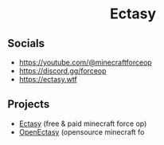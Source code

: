 <h1 align="center">Ectasy</h1>

## Socials
- https://youtube.com/@minecraftforceop
- https://discord.gg/forceop
- https://ectasy.wtf

## Projects
- <a href="https://ectasy.wtf">Ectasy</a> (free & paid minecraft force op)
- <a href="https://github.com/Body-Alhoha/OpenEctasy">OpenEctasy</a> (opensource minecraft fo
